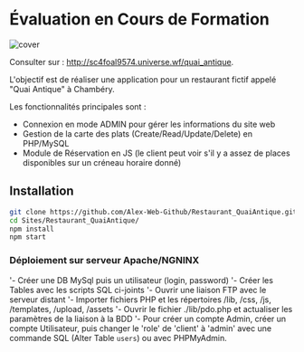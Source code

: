 # Évaluation en Cours de Formation

![cover](https://github.com/Alex-Web-Github/Restaurant_QuaiAntique/blob/afcfe1fb3f3b8b3fb93af77671393d38790959c8/Screenshot%202023-05-18%20at%2010-32-41%20Quai%20Antique%20Chamb%C3%A9ry%20-%20Savoie.png)

Consulter sur : <http://sc4foal9574.universe.wf/quai_antique>.

L'objectif est de réaliser une application pour un restaurant fictif appelé "Quai Antique" à Chambéry.

Les fonctionnalités principales sont :

* Connexion en mode ADMIN pour gérer les informations du site web
* Gestion de la carte des plats (Create/Read/Update/Delete) en PHP/MySQL
* Module de Réservation en JS (le client peut voir s'il y a assez de places disponibles sur un créneau horaire donné)

## Installation

```sh
git clone https://github.com/Alex-Web-Github/Restaurant_QuaiAntique.git
cd Sites/Restaurant_QuaiAntique/
npm install
npm start
```

### Déploiement sur serveur Apache/NGNINX

'- Créer une DB MySql puis un utilisateur (login, password)
'- Créer les Tables avec les scripts SQL ci-joints
'- Ouvrir une liaison FTP avec le serveur distant
'- Importer fichiers PHP et les répertoires /lib, /css, /js, /templates, /upload, /assets
'- Ouvrir le fichier ./lib/pdo.php et actualiser les paramètres de la liaison à la BDD
'- Pour créer un compte Admin, créer un compte Utilisateur, puis changer le 'role' de 'client' à 'admin' avec une commande SQL (Alter Table `users`) ou avec PHPMyAdmin.
